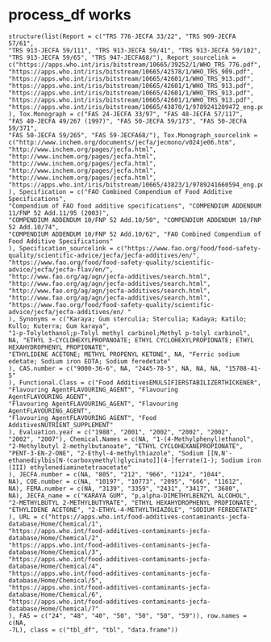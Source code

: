 # process_df works

    structure(list(Report = c("TRS 776-JECFA 33/22", "TRS 909-JECFA 57/61", 
    "TRS 913-JECFA 59/111", "TRS 913-JECFA 59/41", "TRS 913-JECFA 59/102", 
    "TRS 913-JECFA 59/65", "TRS 947-JECFA68/"), Report_sourcelink = c("https://apps.who.int/iris/bitstream/10665/39252/1/WHO_TRS_776.pdf", 
    "https://apps.who.int/iris/bitstream/10665/42578/1/WHO_TRS_909.pdf", 
    "https://apps.who.int/iris/bitstream/10665/42601/1/WHO_TRS_913.pdf", 
    "https://apps.who.int/iris/bitstream/10665/42601/1/WHO_TRS_913.pdf", 
    "https://apps.who.int/iris/bitstream/10665/42601/1/WHO_TRS_913.pdf", 
    "https://apps.who.int/iris/bitstream/10665/42601/1/WHO_TRS_913.pdf", 
    "https://apps.who.int/iris/bitstream/10665/43870/1/9789241209472_eng.pdf"
    ), Tox.Monograph = c("FAS 24-JECFA 33/97", "FAS 48-JECFA 57/117", 
    "FAS 40-JECFA 49/267 (1997)", "FAS 50-JECFA 59/173", "FAS 50-JECFA 59/371", 
    "FAS 50-JECFA 59/265", "FAS 59-JECFA68/"), Tox.Monograph_sourcelink = c("http://www.inchem.org/documents/jecfa/jecmono/v024je06.htm", 
    "http://www.inchem.org/pages/jecfa.html", "http://www.inchem.org/pages/jecfa.html", 
    "http://www.inchem.org/pages/jecfa.html", "http://www.inchem.org/pages/jecfa.html", 
    "http://www.inchem.org/pages/jecfa.html", "https://apps.who.int/iris/bitstream/10665/43823/1/9789241660594_eng.pdf"
    ), Specification = c("FAO Combined Compendium of Food Additive Specifications", 
    "Compendium of FAO food additive specifications", "COMPENDIUM ADDENDUM 11/FNP 52 Add.11/95 (2003)", 
    "COMPENDIUM ADDENDUM 10/FNP 52 Add.10/50", "COMPENDIUM ADDENDUM 10/FNP 52 Add.10/74", 
    "COMPENDIUM ADDENDUM 10/FNP 52 Add.10/62", "FAO Combined Compendium of Food Additive Specifications"
    ), Specification_sourcelink = c("https://www.fao.org/food/food-safety-quality/scientific-advice/jecfa/jecfa-additives/en/", 
    "https://www.fao.org/food/food-safety-quality/scientific-advice/jecfa/jecfa-flav/en/", 
    "http://www.fao.org/ag/agn/jecfa-additives/search.html", "http://www.fao.org/ag/agn/jecfa-additives/search.html", 
    "http://www.fao.org/ag/agn/jecfa-additives/search.html", "http://www.fao.org/ag/agn/jecfa-additives/search.html", 
    "https://www.fao.org/food/food-safety-quality/scientific-advice/jecfa/jecfa-additives/en/ "
    ), Synonyms = c("Karaya; Gum sterculia; Sterculia; Kadaya; Katilo; Kullo; Kuterra; Gum karaya", 
    "1-p-Tolylethanol;p-Tolyl methyl carbinol;Methyl p-tolyl carbinol", 
    NA, "ETHYL 3-CYCLOHEXYLPROPANOATE; ETHYL CYCLOHEXYLPROPIONATE; ETHYL HEXAHYDROPHENYL PROPIONATE", 
    "ETHYLIDENE ACETONE; METHYL PROPENYL KETONE", NA, "Ferric sodium edetate; Sodium iron EDTA; Sodium feredetate"
    ), CAS.number = c("9000-36-6", NA, "2445-78-5", NA, NA, NA, "15708-41-5"
    ), Functional.Class = c("Food AdditivesEMULSIFIERSTABILIZERTHICKENER", 
    "Flavouring AgentFLAVOURING_AGENT", "Flavouring AgentFLAVOURING_AGENT", 
    "Flavouring AgentFLAVOURING_AGENT", "Flavouring AgentFLAVOURING_AGENT", 
    "Flavouring AgentFLAVOURING_AGENT", "Food AdditivesNUTRIENT_SUPPLEMENT"
    ), Evaluation.year = c("1988", "2001", "2002", "2002", "2002", 
    "2002", "2007"), Chemical.Names = c(NA, "1-(4-Methylphenyl)ethanol", 
    "2-Methylbutyl 2-methylbutanoate", "ETHYL CYCLOHEXANEPROPIONATE", 
    "PENT-3-EN-2-ONE", "2-Ethyl-4-methylthiazole", "Sodium [[N,N'-ethanediylbis[N-(carboxymethyl)glycinato]](4-]ferrate(1-); Sodium iron (III) ethylenediaminetetraacetate"
    ), JECFA.number = c(NA, "805", "212", "966", "1124", "1044", 
    NA), COE.number = c(NA, "10197", "10773", "2095", "666", "11612", 
    NA), FEMA.number = c(NA, "3139", "3359", "2431", "3417", "3680", 
    NA), JECFA_name = c("KARAYA GUM", "p,alpha-DIMETHYLBENZYL ALCOHOL", 
    "2-METHYLBUTYL 2-METHYLBUTYRATE", "ETHYL HEXAHYDROPHENYL PROPIONATE", 
    "ETHYLIDENE ACETONE", "2-ETHYL-4-METHYLTHIAZOLE", "SODIUM FEREDETATE"
    ), URL = c("https://apps.who.int/food-additives-contaminants-jecfa-database/Home/Chemical/1", 
    "https://apps.who.int/food-additives-contaminants-jecfa-database/Home/Chemical/2", 
    "https://apps.who.int/food-additives-contaminants-jecfa-database/Home/Chemical/3", 
    "https://apps.who.int/food-additives-contaminants-jecfa-database/Home/Chemical/4", 
    "https://apps.who.int/food-additives-contaminants-jecfa-database/Home/Chemical/5", 
    "https://apps.who.int/food-additives-contaminants-jecfa-database/Home/Chemical/6", 
    "https://apps.who.int/food-additives-contaminants-jecfa-database/Home/Chemical/7"
    ), FAS = c("24", "48", "40", "50", "50", "50", "59")), row.names = c(NA, 
    -7L), class = c("tbl_df", "tbl", "data.frame"))

